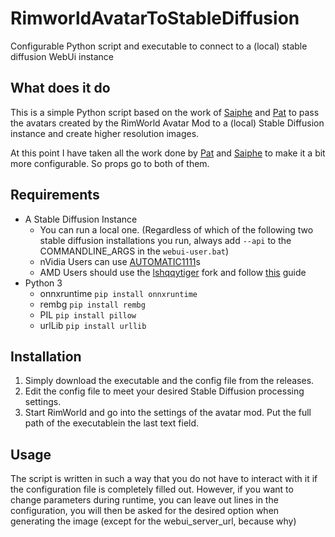 # RimworldAvatarToStableDiffusion
Configurable Python script and executable to connect to a (local) stable diffusion WebUi instance

## What does it do
This is a simple Python script based on the work of [Saiphe](https://steamcommunity.com/id/saipheblue) and [Pat](https://steamcommunity.com/profiles/76561198174973085) to pass the avatars created by the RimWorld Avatar Mod to a (local) Stable Diffusion instance and create higher resolution images. 

At this point I have taken all the work done by [Pat](https://steamcommunity.com/profiles/76561198174973085) and [Saiphe](https://steamcommunity.com/id/saipheblue) to make it a bit more configurable. So props go to both of them.

## Requirements
* A Stable Diffusion Instance
  * You can run a local one. (Regardless of which of the following two stable diffusion installations you run, always add  `--api` to the COMMANDLINE_ARGS in the `webui-user.bat`) 
  * nVidia Users can use [AUTOMATIC1111](https://github.com/AUTOMATIC1111/stable-diffusion-webui)s 
  * AMD Users should use the [lshqqytiger](https://github.com/lshqqytiger/stable-diffusion-webui-amdgpu) fork and follow [this](https://github.com/CS1o/Stable-Diffusion-Info/wiki/Webui-Installation-Guides#amd-forge-webui-with-zluda) guide
* Python 3
    * onnxruntime `pip install onnxruntime`
    * rembg `pip install rembg`
    * PIL `pip install pillow`
    * urlLib `pip install urllib`

## Installation
1. Simply download the executable and the config file from the releases.
2. Edit the config file to meet your desired Stable Diffusion processing settings.
3. Start RimWorld and go into the settings of the avatar mod. Put the full path of the executablein the last text field.

## Usage
The script is written in such a way that you do not have to interact with it if the configuration file is completely filled out. 
However, if you want to change parameters during runtime, you can leave out lines in the configuration, you will then be asked for the desired option when generating the image (except for the webui_server_url, because why)